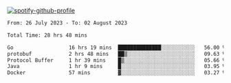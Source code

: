 [![spotify-github-profile](https://spotify-github-profile.vercel.app/api/view?uid=313pysyt3uxkjdidtiuvzf7nrnnu&cover_image=true&theme=natemoo-re&show_offline=false&background_color=121212&interchange=false&bar_color=53b14f&bar_color_cover=false)](https://spotify-github-profile.vercel.app/api/view?uid=313pysyt3uxkjdidtiuvzf7nrnnu&redirect=true)

<!--START_SECTION:waka-->

```txt
From: 26 July 2023 - To: 02 August 2023

Total Time: 28 hrs 48 mins

Go                  16 hrs 19 mins  ██████████████░░░░░░░░░░░   56.00 %
protobuf            2 hrs 48 mins   ██▒░░░░░░░░░░░░░░░░░░░░░░   09.63 %
Protocol Buffer     1 hr 39 mins    █▒░░░░░░░░░░░░░░░░░░░░░░░   05.66 %
Java                1 hr 9 mins     █░░░░░░░░░░░░░░░░░░░░░░░░   03.95 %
Docker              57 mins         ▓░░░░░░░░░░░░░░░░░░░░░░░░   03.27 %
```

<!--END_SECTION:waka-->